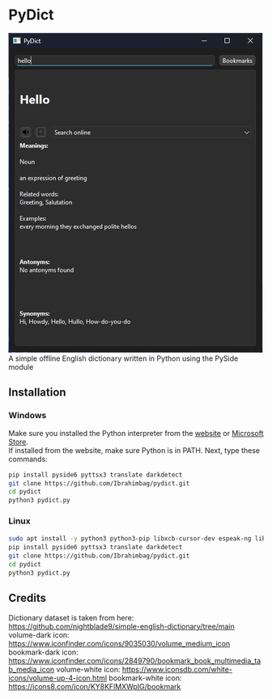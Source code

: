 # PyDict

![demo](demo.png) \
A simple offline English dictionary written in Python using the PySide module

## Installation

### Windows

Make sure you installed the Python interpreter from the [website](https://www.python.org/) or [Microsoft Store](https://apps.microsoft.com/search?query=python&hl=en-US&gl=US). \
If installed from the website, make sure Python is in PATH.
Next, type these commands:

```sh
pip install pyside6 pyttsx3 translate darkdetect
git clone https://github.com/Ibrahimbag/pydict.git
cd pydict
python3 pydict.py 
```

### Linux

```sh
sudo apt install -y python3 python3-pip libxcb-cursor-dev espeak-ng libespeak1 alsa-utils git
pip install pyside6 pyttsx3 translate darkdetect
git clone https://github.com/Ibrahimbag/pydict.git
cd pydict
python3 pydict.py
```

## Credits

Dictionary dataset is taken from here: <https://github.com/nightblade9/simple-english-dictionary/tree/main> \
volume-dark icon: <https://www.iconfinder.com/icons/9035030/volume_medium_icon> \
bookmark-dark icon: <https://www.iconfinder.com/icons/2849790/bookmark_book_multimedia_tab_media_icon>
volume-white icon: <https://www.iconsdb.com/white-icons/volume-up-4-icon.html>
bookmark-white icon: <https://icons8.com/icon/KY8KFlMXWpIG/bookmark>
